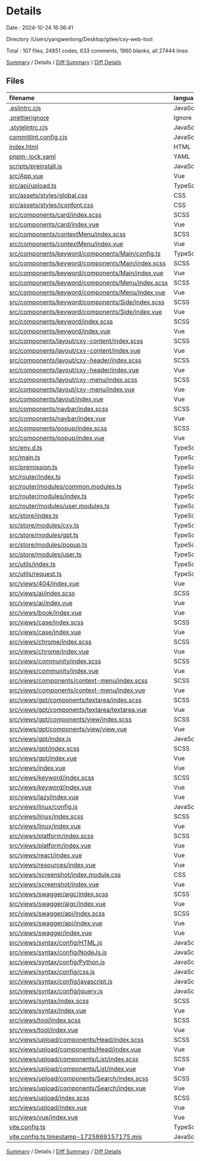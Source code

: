 # Details

Date : 2024-10-24 16:36:41

Directory /Users/yangwenlong/Desktop/gitee/cxy-web-tool

Total : 107 files,  24851 codes, 633 comments, 1960 blanks, all 27444 lines

[Summary](results.md) / Details / [Diff Summary](diff.md) / [Diff Details](diff-details.md)

## Files
| filename | language | code | comment | blank | total |
| :--- | :--- | ---: | ---: | ---: | ---: |
| [.eslintrc.cjs](/.eslintrc.cjs) | JavaScript | 31 | 36 | 2 | 69 |
| [.prettierignore](/.prettierignore) | Ignore | 7 | 0 | 3 | 10 |
| [.stylelintrc.cjs](/.stylelintrc.cjs) | JavaScript | 46 | 6 | 2 | 54 |
| [commitlint.config.cjs](/commitlint.config.cjs) | JavaScript | 28 | 1 | 1 | 30 |
| [index.html](/index.html) | HTML | 34 | 8 | 2 | 44 |
| [pnpm-lock.yaml](/pnpm-lock.yaml) | YAML | 8,956 | 0 | 1,121 | 10,077 |
| [scripts/preinstall.js](/scripts/preinstall.js) | JavaScript | 7 | 0 | 1 | 8 |
| [src/App.vue](/src/App.vue) | Vue | 15 | 8 | 5 | 28 |
| [src/api/upload.ts](/src/api/upload.ts) | TypeScript | 12 | 12 | 2 | 26 |
| [src/assets/styles/global.css](/src/assets/styles/global.css) | CSS | 21 | 0 | 7 | 28 |
| [src/assets/styles/iconfont.css](/src/assets/styles/iconfont.css) | CSS | 382 | 0 | 126 | 508 |
| [src/components/card/index.scss](/src/components/card/index.scss) | SCSS | 53 | 3 | 9 | 65 |
| [src/components/card/index.vue](/src/components/card/index.vue) | Vue | 55 | 10 | 8 | 73 |
| [src/components/contextMenu/index.scss](/src/components/contextMenu/index.scss) | SCSS | 0 | 0 | 1 | 1 |
| [src/components/contextMenu/index.vue](/src/components/contextMenu/index.vue) | Vue | 9 | 8 | 3 | 20 |
| [src/components/keyword/components/Main/config.ts](/src/components/keyword/components/Main/config.ts) | TypeScript | 1,232 | 8 | 15 | 1,255 |
| [src/components/keyword/components/Main/index.scss](/src/components/keyword/components/Main/index.scss) | SCSS | 270 | 3 | 30 | 303 |
| [src/components/keyword/components/Main/index.vue](/src/components/keyword/components/Main/index.vue) | Vue | 255 | 8 | 20 | 283 |
| [src/components/keyword/components/Menu/index.scss](/src/components/keyword/components/Menu/index.scss) | SCSS | 45 | 0 | 5 | 50 |
| [src/components/keyword/components/Menu/index.vue](/src/components/keyword/components/Menu/index.vue) | Vue | 107 | 8 | 13 | 128 |
| [src/components/keyword/components/Side/index.scss](/src/components/keyword/components/Side/index.scss) | SCSS | 5 | 0 | 1 | 6 |
| [src/components/keyword/components/Side/index.vue](/src/components/keyword/components/Side/index.vue) | Vue | 9 | 8 | 3 | 20 |
| [src/components/keyword/index.scss](/src/components/keyword/index.scss) | SCSS | 187 | 2 | 30 | 219 |
| [src/components/keyword/index.vue](/src/components/keyword/index.vue) | Vue | 217 | 38 | 20 | 275 |
| [src/components/layout/cxy-content/index.scss](/src/components/layout/cxy-content/index.scss) | SCSS | 19 | 1 | 2 | 22 |
| [src/components/layout/cxy-content/index.vue](/src/components/layout/cxy-content/index.vue) | Vue | 14 | 8 | 4 | 26 |
| [src/components/layout/cxy-header/index.scss](/src/components/layout/cxy-header/index.scss) | SCSS | 91 | 9 | 17 | 117 |
| [src/components/layout/cxy-header/index.vue](/src/components/layout/cxy-header/index.vue) | Vue | 151 | 16 | 10 | 177 |
| [src/components/layout/cxy-menu/index.scss](/src/components/layout/cxy-menu/index.scss) | SCSS | 68 | 1 | 11 | 80 |
| [src/components/layout/cxy-menu/index.vue](/src/components/layout/cxy-menu/index.vue) | Vue | 99 | 9 | 13 | 121 |
| [src/components/layout/index.vue](/src/components/layout/index.vue) | Vue | 22 | 9 | 4 | 35 |
| [src/components/navbar/index.scss](/src/components/navbar/index.scss) | SCSS | 66 | 1 | 14 | 81 |
| [src/components/navbar/index.vue](/src/components/navbar/index.vue) | Vue | 81 | 8 | 12 | 101 |
| [src/components/popup/index.scss](/src/components/popup/index.scss) | SCSS | 49 | 0 | 6 | 55 |
| [src/components/popup/index.vue](/src/components/popup/index.vue) | Vue | 92 | 8 | 11 | 111 |
| [src/env.d.ts](/src/env.d.ts) | TypeScript | 5 | 2 | 1 | 8 |
| [src/main.ts](/src/main.ts) | TypeScript | 19 | 8 | 3 | 30 |
| [src/premission.ts](/src/premission.ts) | TypeScript | 19 | 0 | 4 | 23 |
| [src/router/index.ts](/src/router/index.ts) | TypeScript | 7 | 8 | 3 | 18 |
| [src/router/modules/common.modules.ts](/src/router/modules/common.modules.ts) | TypeScript | 73 | 8 | 3 | 84 |
| [src/router/modules/index.ts](/src/router/modules/index.ts) | TypeScript | 3 | 0 | 2 | 5 |
| [src/router/modules/user.modules.ts](/src/router/modules/user.modules.ts) | TypeScript | 61 | 9 | 3 | 73 |
| [src/store/index.ts](/src/store/index.ts) | TypeScript | 3 | 0 | 3 | 6 |
| [src/store/modules/cxy.ts](/src/store/modules/cxy.ts) | TypeScript | 13 | 8 | 1 | 22 |
| [src/store/modules/gpt.ts](/src/store/modules/gpt.ts) | TypeScript | 13 | 8 | 1 | 22 |
| [src/store/modules/popup.ts](/src/store/modules/popup.ts) | TypeScript | 16 | 8 | 2 | 26 |
| [src/store/modules/user.ts](/src/store/modules/user.ts) | TypeScript | 17 | 3 | 1 | 21 |
| [src/utils/index.ts](/src/utils/index.ts) | TypeScript | 42 | 10 | 5 | 57 |
| [src/utils/request.ts](/src/utils/request.ts) | TypeScript | 22 | 16 | 5 | 43 |
| [src/views/404/index.vue](/src/views/404/index.vue) | Vue | 16 | 8 | 3 | 27 |
| [src/views/ai/index.scss](/src/views/ai/index.scss) | SCSS | 5 | 0 | 0 | 5 |
| [src/views/ai/index.vue](/src/views/ai/index.vue) | Vue | 125 | 8 | 5 | 138 |
| [src/views/book/index.vue](/src/views/book/index.vue) | Vue | 6 | 8 | 4 | 18 |
| [src/views/case/index.scss](/src/views/case/index.scss) | SCSS | 2 | 0 | 1 | 3 |
| [src/views/case/index.vue](/src/views/case/index.vue) | Vue | 25 | 8 | 5 | 38 |
| [src/views/chrome/index.scss](/src/views/chrome/index.scss) | SCSS | 97 | 0 | 15 | 112 |
| [src/views/chrome/index.vue](/src/views/chrome/index.vue) | Vue | 114 | 8 | 8 | 130 |
| [src/views/community/index.scss](/src/views/community/index.scss) | SCSS | 5 | 0 | 0 | 5 |
| [src/views/community/index.vue](/src/views/community/index.vue) | Vue | 167 | 8 | 5 | 180 |
| [src/views/components/context-menu/index.scss](/src/views/components/context-menu/index.scss) | SCSS | 16 | 0 | 3 | 19 |
| [src/views/components/context-menu/index.vue](/src/views/components/context-menu/index.vue) | Vue | 20 | 8 | 6 | 34 |
| [src/views/gpt/components/textarea/index.scss](/src/views/gpt/components/textarea/index.scss) | SCSS | 44 | 0 | 4 | 48 |
| [src/views/gpt/components/textarea/textarea.vue](/src/views/gpt/components/textarea/textarea.vue) | Vue | 31 | 8 | 7 | 46 |
| [src/views/gpt/components/view/index.scss](/src/views/gpt/components/view/index.scss) | SCSS | 15 | 0 | 1 | 16 |
| [src/views/gpt/components/view/view.vue](/src/views/gpt/components/view/view.vue) | Vue | 68 | 8 | 9 | 85 |
| [src/views/gpt/index.js](/src/views/gpt/index.js) | JavaScript | 9 | 8 | 1 | 18 |
| [src/views/gpt/index.scss](/src/views/gpt/index.scss) | SCSS | 5 | 0 | 0 | 5 |
| [src/views/gpt/index.vue](/src/views/gpt/index.vue) | Vue | 15 | 8 | 4 | 27 |
| [src/views/index.vue](/src/views/index.vue) | Vue | 10 | 8 | 5 | 23 |
| [src/views/keyword/index.scss](/src/views/keyword/index.scss) | SCSS | 11 | 0 | 2 | 13 |
| [src/views/keyword/index.vue](/src/views/keyword/index.vue) | Vue | 19 | 8 | 5 | 32 |
| [src/views/lazy/index.vue](/src/views/lazy/index.vue) | Vue | 8 | 8 | 4 | 20 |
| [src/views/linux/config.js](/src/views/linux/config.js) | JavaScript | 6 | 8 | 1 | 15 |
| [src/views/linux/index.scss](/src/views/linux/index.scss) | SCSS | 57 | 0 | 5 | 62 |
| [src/views/linux/index.vue](/src/views/linux/index.vue) | Vue | 46 | 11 | 10 | 67 |
| [src/views/platform/index.scss](/src/views/platform/index.scss) | SCSS | 0 | 0 | 1 | 1 |
| [src/views/platform/index.vue](/src/views/platform/index.vue) | Vue | 53 | 8 | 5 | 66 |
| [src/views/react/index.vue](/src/views/react/index.vue) | Vue | 8 | 8 | 4 | 20 |
| [src/views/resources/index.vue](/src/views/resources/index.vue) | Vue | 8 | 8 | 4 | 20 |
| [src/views/screenshot/index.module.css](/src/views/screenshot/index.module.css) | CSS | 88 | 1 | 9 | 98 |
| [src/views/screenshot/index.vue](/src/views/screenshot/index.vue) | Vue | 212 | 8 | 31 | 251 |
| [src/views/swagger/aigc/index.scss](/src/views/swagger/aigc/index.scss) | SCSS | 39 | 0 | 7 | 46 |
| [src/views/swagger/aigc/index.vue](/src/views/swagger/aigc/index.vue) | Vue | 80 | 0 | 13 | 93 |
| [src/views/swagger/api/index.scss](/src/views/swagger/api/index.scss) | SCSS | 72 | 0 | 11 | 83 |
| [src/views/swagger/api/index.vue](/src/views/swagger/api/index.vue) | Vue | 84 | 8 | 5 | 97 |
| [src/views/swagger/index.vue](/src/views/swagger/index.vue) | Vue | 40 | 8 | 4 | 52 |
| [src/views/syntax/config/HTML.js](/src/views/syntax/config/HTML.js) | JavaScript | 823 | 8 | 8 | 839 |
| [src/views/syntax/config/NodeJs.js](/src/views/syntax/config/NodeJs.js) | JavaScript | 2,887 | 8 | 12 | 2,907 |
| [src/views/syntax/config/Python.js](/src/views/syntax/config/Python.js) | JavaScript | 963 | 8 | 2 | 973 |
| [src/views/syntax/config/css.js](/src/views/syntax/config/css.js) | JavaScript | 1,072 | 8 | 1 | 1,081 |
| [src/views/syntax/config/javascript.js](/src/views/syntax/config/javascript.js) | JavaScript | 1,744 | 0 | 28 | 1,772 |
| [src/views/syntax/config/jquery.js](/src/views/syntax/config/jquery.js) | JavaScript | 1,433 | 8 | 1 | 1,442 |
| [src/views/syntax/index.scss](/src/views/syntax/index.scss) | SCSS | 96 | 6 | 13 | 115 |
| [src/views/syntax/index.vue](/src/views/syntax/index.vue) | Vue | 150 | 8 | 25 | 183 |
| [src/views/tool/index.scss](/src/views/tool/index.scss) | SCSS | 6 | 0 | 1 | 7 |
| [src/views/tool/index.vue](/src/views/tool/index.vue) | Vue | 461 | 8 | 5 | 474 |
| [src/views/upload/components/Head/index.scss](/src/views/upload/components/Head/index.scss) | SCSS | 35 | 0 | 6 | 41 |
| [src/views/upload/components/Head/index.vue](/src/views/upload/components/Head/index.vue) | Vue | 44 | 8 | 7 | 59 |
| [src/views/upload/components/List/index.scss](/src/views/upload/components/List/index.scss) | SCSS | 100 | 4 | 21 | 125 |
| [src/views/upload/components/List/index.vue](/src/views/upload/components/List/index.vue) | Vue | 125 | 9 | 19 | 153 |
| [src/views/upload/components/Search/index.scss](/src/views/upload/components/Search/index.scss) | SCSS | 29 | 0 | 4 | 33 |
| [src/views/upload/components/Search/index.vue](/src/views/upload/components/Search/index.vue) | Vue | 40 | 8 | 13 | 61 |
| [src/views/upload/index.scss](/src/views/upload/index.scss) | SCSS | 7 | 0 | 0 | 7 |
| [src/views/upload/index.vue](/src/views/upload/index.vue) | Vue | 24 | 8 | 7 | 39 |
| [src/views/vue/index.vue](/src/views/vue/index.vue) | Vue | 8 | 8 | 4 | 20 |
| [vite.config.ts](/vite.config.ts) | TypeScript | 63 | 10 | 4 | 77 |
| [vite.config.ts.timestamp-1725869157175.mjs](/vite.config.ts.timestamp-1725869157175.mjs) | JavaScript | 67 | 11 | 1 | 79 |

[Summary](results.md) / Details / [Diff Summary](diff.md) / [Diff Details](diff-details.md)